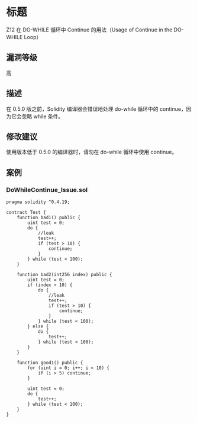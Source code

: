 # 标题

Z12 在 DO-WHILE 循环中 Continue 的用法（Usage of Continue in the DO-WHILE Loop）

## 漏洞等级

高

## 描述

在 0.5.0 版之前，Solidity 编译器会错误地处理 do-while 循环中的 continue，因为它会忽略 while 条件。

## 修改建议

使用版本低于 0.5.0 的编译器时，请勿在 do-while 循环中使用 continue。

## 案例

### DoWhileContinue_Issue.sol

```solidity
pragma solidity ^0.4.19;

contract Test {
    function bad1() public {
        uint test = 0;
        do {
            //leak
            test++;
            if (test > 10) {
                continue;
            }
        } while (test < 100);
    }

    function bad2(int256 index) public {
        uint test = 0;
        if (index > 10) {
            do {
                //leak
                test++;
                if (test > 10) {
                    continue;
                }
            } while (test < 100);
        } else {
            do {
                test++;
            } while (test < 100);
        }
    }

    function good1() public {
        for (uint i = 0; i++; i < 10) {
            if (i > 5) continue;
        }

        uint test = 0;
        do {
            test++;
        } while (test < 100);
    }
}
```
